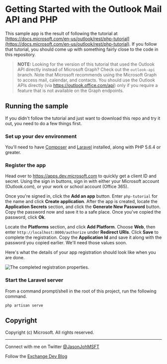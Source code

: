 # Getting Started with the Outlook Mail API and PHP #

This sample app is the result of following the tutorial at [https://docs.microsoft.com/en-us/outlook/rest/php-tutorial](https://docs.microsoft.com/en-us/outlook/rest/php-tutorial). If you follow that tutorial, you should come up with something fairly close to the code in this repository.

> **NOTE:** Looking for the version of this tutorial that used the Outlook API directly instead of Microsoft Graph? Check out the `outlook-api` branch. Note that Microsoft recommends using the Microsoft Graph to access mail, calendar, and contacts. You should use the Outlook APIs directly (via https://outlook.office.com/api) only if you require a feature that is not available on the Graph endpoints.

## Running the sample

If you didn't follow the tutorial and just want to download this repo and try it out, you need to do a few things first.

### Set up your dev environment

You'll need to have [Composer](http://getcomposer.org/) and [Laravel](https://laravel.com) installed, along with PHP 5.6.4 or greater.

### Register the app

Head over to https://apps.dev.microsoft.com to quickly get a client ID and secret. Using the sign in buttons, sign in with either your Microsoft account (Outlook.com), or your work or school account (Office 365).

Once you're signed in, click the **Add an app** button. Enter `php-tutorial` for the name and click **Create application**. After the app is created, locate the **Application Secrets** section, and click the **Generate New Password** button. Copy the password now and save it to a safe place. Once you've copied the password, click **Ok**.

Locate the **Platforms** section, and click **Add Platform**. Choose **Web**, then enter `http://localhost:8000/authorize` under **Redirect URIs**. Click **Save** to complete the registration. Copy the **Application Id** and save it along with the password you copied earlier. We'll need those values soon.

Here's what the details of your app registration should look like when you are done.

![The completed registration properties.](./readme-images/php-tutorial.PNG)

### Start the Laravel server

From a command prompt/shell in the root of this project, run the following command.

```Shell
php artisan serve
```

## Copyright ##

Copyright (c) Microsoft. All rights reserved.

----------
Connect with me on Twitter [@JasonJohMSFT](https://twitter.com/JasonJohMSFT)

Follow the [Exchange Dev Blog](http://blogs.msdn.com/b/exchangedev/)